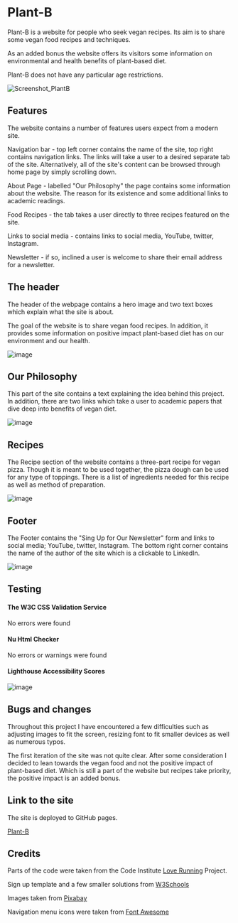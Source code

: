 # Plant-B 

Plant-B is a website for people who seek vegan recipes. Its aim is to share some vegan food recipes and techniques.  

As an added bonus the website offers its visitors some information on environmental and health benefits of plant-based diet. 

Plant-B does not have any particular age restrictions.  

  

![Screenshot_PlantB](https://user-images.githubusercontent.com/104979865/178318924-ec3c8776-9544-4c5e-8aa6-73bb13335958.png) 

  

<h2>Features</h2> 

  

The website contains a number of features users expect from a modern site. 

  

Navigation bar - top left corner contains the name of the site, top right contains navigation links. The links will take a user to a desired separate tab of the site. Alternatively, all of the site's content can be browsed through home page by simply scrolling down. 

  

About Page - labelled "Our Philosophy" the page contains some information about the website. The reason for its existence and some additional links to academic readings.  

  

Food Recipes - the tab takes a user directly to three recipes featured on the site.  

  

Links to social media - contains links to social media, YouTube, twitter, Instagram. 

  

Newsletter - if so, inclined a user is welcome to share their email address for a newsletter. 

  

<h2>The header</h2> 

  

The header of the webpage contains a hero image and two text boxes which explain what the site is about. 

  

The goal of the website is to share vegan food recipes. In addition, it provides some information on positive impact plant-based diet has on our environment and our health. 

  

![image](https://user-images.githubusercontent.com/104979865/180090672-84ba6c71-1da8-4f82-909b-6a8a3de447de.png) 

  

<h2>Our Philosophy</h2> 

  

This part of the site contains a text explaining the idea behind this project. In addition, there are two links which take a user to academic papers that dive deep into benefits of vegan diet.  

  

![image](https://user-images.githubusercontent.com/104979865/180090884-e1dcfba7-7fdf-4385-a5bd-2d6a79b9952f.png) 

  

  

<h2>Recipes</h2> 

  

The Recipe section of the website contains a three-part recipe for vegan pizza. Though it is meant to be used together, the pizza dough can be used for any type of toppings. There is a list of ingredients needed for this recipe as well as method of preparation.    

  

![image](https://user-images.githubusercontent.com/104979865/180091036-57da423c-93f5-4e49-a33e-c7ea08100c38.png) 

  

  

<h2>Footer</h2> 

  

The Footer contains the "Sing Up for Our Newsletter" form and links to social media; YouTube, twitter, Instagram. The bottom right corner contains the name of the author of the site which is a clickable to LinkedIn. 

  

![image](https://user-images.githubusercontent.com/104979865/180091148-ff38b0b2-f0f8-47fd-853f-b149a7f9f2e4.png) 

  

  

<h2>Testing</h2> 

  

<h4>The W3C CSS Validation Service</h4> 

  

No errors were found 

  

<h4>Nu Html Checker</h4> 

  

No errors or warnings were found 

  

<h4>Lighthouse Accessibility Scores</h4>  

  

![image](https://user-images.githubusercontent.com/104979865/180092056-4b9921b3-e2e9-4f8c-b83c-0375304bfb78.png) 

  

<h2>Bugs and changes</h2> 

  

Throughout this project I have encountered a few difficulties such as adjusting images to fit the screen, resizing font to fit smaller devices as well as numerous typos.  

  

The first iteration of the site was not quite clear. After some consideration I decided to lean towards the vegan food and not the positive impact of plant-based diet. Which is still a part of the website but recipes take priority, the positive impact is an added bonus.  

  

<h2>Link to the site</h2> 

  

The site is deployed to GitHub pages. 

  

<a href="https://mvv1790.github.io/Plant-B" target="_blank" rel=”noopener”>Plant-B</a> 

  

<h2>Credits</h2> 

  

Parts of the code were taken from the Code Institute <a href="https://mvv1790.github.io/love-running/">Love Running</a> Project. 

  

Sign up template and a few smaller solutions from <a href="https://www.w3schools.com" target="_blank" rel=”noopener”>W3Schools</a> 

  

Images taken from <a href="https://pixabay.com/">Pixabay</a> 

  

Navigation menu icons were taken from <a href="https://fontawesome.com">Font Awesome</a> 
